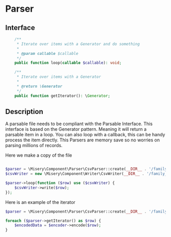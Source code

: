 # Parser

## Interface

```php
    /**
     * Iterate over items with a Generator and do something
     *
     * @param callable $callable
     */
    public function loop(callable $callable): void;

    /**
     * Iterate over items with a Generator
     *
     * @return \Generator
     */
    public function getIterator(): \Generator;
```

## Description
A parsable file needs to be compliant with the Parsable Interface.
This interface is based on the Generator pattern. Meaning it will return a parsable item in a loop.
You can also loop with a callback, this can be handy process the item directly.
This Parsers are memory save so no worries on parsing millions of records.

Here we make a copy of the file
```php

$parser = \Misery\Component\Parser\CsvParser::create(__DIR__ . '/family.csv');
$csvWriter = new \Misery\Component\Writer\CsvWriter(__DIR__ . '/family_copy.csv');

$parser->loop(function ($row) use ($csvWriter) {
    $csvWriter->write($row);
});
```

Here is an example of the iterator
```php
$parser = \Misery\Component\Parser\CsvParser::create(__DIR__ . '/family.csv');

foreach ($parser->getIterator() as $row) {
    $encodedData = $encoder->encode($row);
}
```
